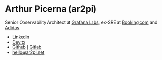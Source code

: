 # Arthur Picerna (ar2pi)

Senior Observability Architect at [Grafana Labs](https://grafana.com), ex-SRE at [Booking.com](https://www.booking.com) and [Adidas](https://www.adidas.com).  

- [Linkedin](https://www.linkedin.com/in/arthurpicerna/)
- [Dev.to](https://dev.to/ar2pi)
- [Github](https://github.com/ar2pi) | [Gitlab](https://gitlab.com/ar2pi)
- [hello@ar2pi.net](mailto:hello@ar2pi.net)
